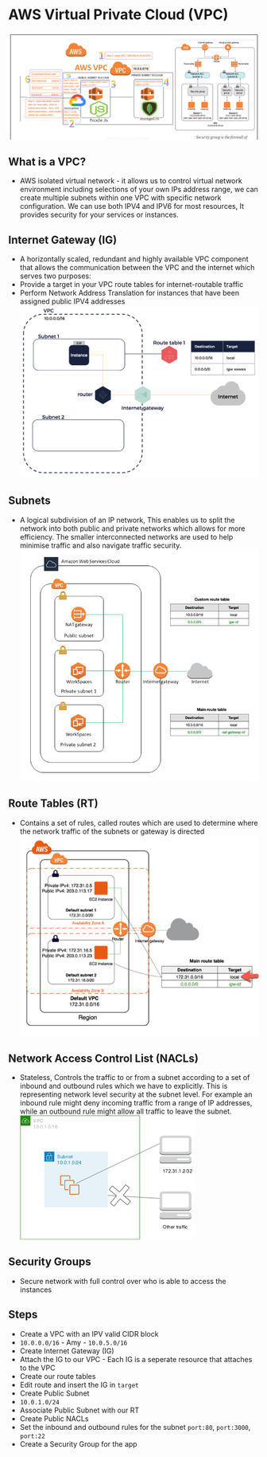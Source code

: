 # AWS Virtual Private Cloud (VPC)
![AWSIMAGE](AWS_deployment_networking_security.png)
## What is a VPC?
- AWS isolated virtual network - it allows us to control virtual network environment
including selections of your own IPs address range, we can create multiple subnets
within one VPC with specific network configuration. We can use both IPV4 and IPV6 for most resources,
It provides security for your services or instances.
## Internet Gateway (IG)
- A horizontally scaled, redundant and highly available VPC component that allows the communication between
the VPC and the internet which serves two purposes:
 - Provide a target in your VPC route tables for internet-routable traffic
 - Perform Network Address Translation for instances that have been assigned public IPV4 addresses
![INTGATE](sch-General-InternetGateways.png)
## Subnets
- A logical subdivision of an IP network, This enables us to split the network into both public and private
networks which allows for more efficiency. The smaller interconnected networks are used to help minimise traffic and also
navigate traffic security.
![SUBNET](vpc-configuration-new.png)
## Route Tables (RT)
- Contains a set of rules, called routes which are used to determine where the network traffic of the subnets or gateway is directed
![ROUTETABLE](TBSja.png)
## Network Access Control List (NACLs)
- Stateless, Controls the traffic to or from a subnet according to a set of inbound and outbound rules which we have to 
explicitly. This is representing network level security at the subnet level. For example an inbound rule might deny incoming traffic
from a range of IP addresses, while an outbound rule might allow all traffic to leave the subnet.
![NACLS](nacl-example-diagram.png) 
## Security Groups
- Secure network with full control over who is able to access the instances

## Steps
- Create a VPC with an IPV valid CIDR block
 - `10.0.0.0/16` - Amy - `10.0.5.0/16`
- Create Internet Gateway (IG)
 - Attach the IG to our VPC - Each IG is a seperate resource that attaches to the VPC
- Create our route tables
 - Edit route and insert the IG in `target`
- Create Public Subnet
 - `10.0.1.0/24`
 - Associate Public Subnet with our RT
- Create Public NACLs
 - Set the inbound and outbound rules for the subnet `port:80`, `port:3000`, `port:22` 
- Create a Security Group for the app
